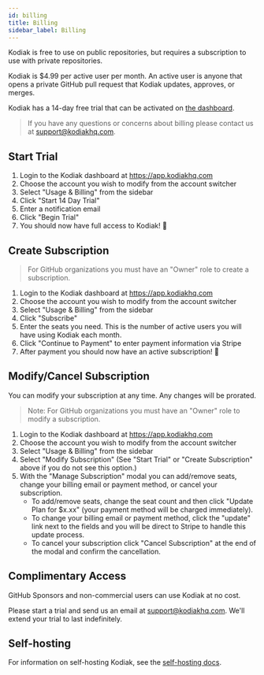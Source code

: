 ```yaml
---
id: billing
title: Billing
sidebar_label: Billing
---
```


Kodiak is free to use on public repositories, but requires a subscription to use with private repositories.

Kodiak is \$4.99 per active user per month. An active user is anyone that opens a private GitHub pull request that Kodiak updates, approves, or merges.

Kodiak has a 14-day free trial that can be activated on [the dashboard](https://app.kodiakhq.com).

> If you have any questions or concerns about billing please contact us at support@kodiakhq.com.

## Start Trial

1. Login to the Kodiak dashboard at https://app.kodiakhq.com
2. Choose the account you wish to modify from the account switcher
3. Select "Usage & Billing" from the sidebar
4. Click "Start 14 Day Trial"
5. Enter a notification email
6. Click "Begin Trial"
7. You should now have full access to Kodiak! 🎉

## Create Subscription

> For GitHub organizations you must have an "Owner" role to create a subscription.

1. Login to the Kodiak dashboard at https://app.kodiakhq.com
2. Choose the account you wish to modify from the account switcher
3. Select "Usage & Billing" from the sidebar
4. Click "Subscribe"
5. Enter the seats you need. This is the number of active users you will have using Kodiak each month.
6. Click "Continue to Payment" to enter payment information via Stripe
7. After payment you should now have an active subscription! 🎉

## Modify/Cancel Subscription

You can modify your subscription at any time. Any changes will be prorated.

> Note: For GitHub organizations you must have an "Owner" role to modify a subscription.

1. Login to the Kodiak dashboard at https://app.kodiakhq.com
2. Choose the account you wish to modify from the account switcher
3. Select "Usage & Billing" from the sidebar
4. Select "Modify Subscription" (See "Start Trial" or "Create Subscription" above if you do not see this option.)
5. With the "Manage Subscription" modal you can add/remove seats, change your billing email or payment method, or cancel your subscription.
   - To add/remove seats, change the seat count and then click "Update Plan for \$x.xx" (your payment method will be charged immediately).
   - To change your billing email or payment method, click the "update" link next to the fields and you will be direct to Stripe to handle this update process.
   - To cancel your subscription click "Cancel Subscription" at the end of the modal and confirm the cancellation.

## Complimentary Access

GitHub Sponsors and non-commercial users can use Kodiak at no cost.

Please start a trial and send us an email at support@kodiakhq.com. We'll extend your trial to last indefinitely.

## Self-hosting

For information on self-hosting Kodiak, see the [self-hosting docs](self-hosting.md).
